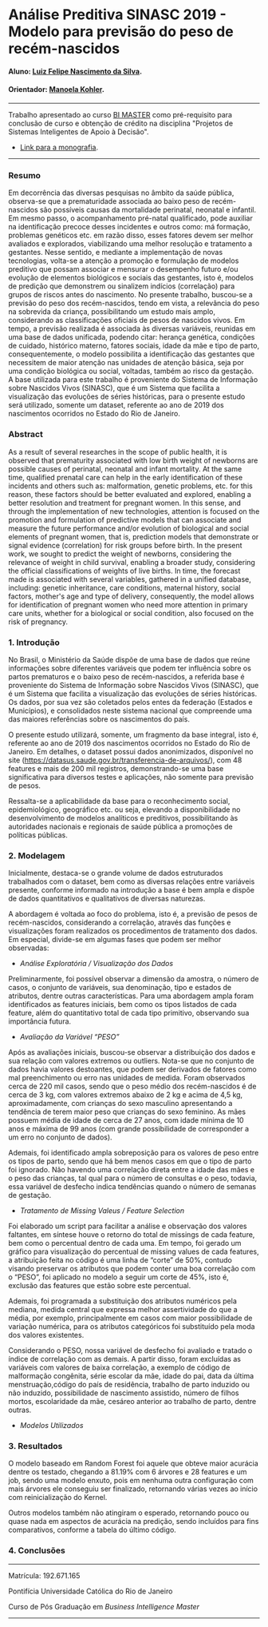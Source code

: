 # Análise Preditiva SINASC 2019 - Modelo para previsão do peso de recém-nascidos

#### Aluno: [Luiz Felipe Nascimento da Silva](https://github.com/lfnas).
#### Orientador: [Manoela Kohler](https://github.com/manoelakohler).

---

Trabalho apresentado ao curso [BI MASTER](https://ica.puc-rio.ai/bi-master) como pré-requisito para conclusão de curso e obtenção de crédito na disciplina "Projetos de Sistemas Inteligentes de Apoio à Decisão".

- [Link para a monografia](---). 

---

### Resumo

Em decorrência das diversas pesquisas no âmbito da saúde pública, observa-se que a prematuridade associada ao baixo peso de recém-nascidos são possíveis causas da mortalidade perinatal, neonatal e infantil. Em mesmo passo, o acompanhamento pré-natal qualificado, pode auxiliar na identificação precoce desses incidentes e outros como: má formação, problemas genéticos etc. em razão disso, esses fatores devem ser melhor avaliados e explorados, viabilizando uma melhor resolução e tratamento a gestantes. Nesse sentido, e mediante a implementação de novas tecnologias, volta-se a atenção a promoção e formulação de modelos preditivo que possam associar e mensurar o desempenho futuro e/ou evolução de elementos biológicos e sociais das gestantes, isto é, modelos de predição que demonstrem ou sinalizem indícios (correlação) para grupos de riscos antes do nascimento. No presente trabalho, buscou-se a previsão do peso dos recém-nascidos,  tendo em vista, a relevância do peso na sobrevida da criança, possibilitando um estudo mais amplo, considerando as classificações oficiais de pesos de nascidos vivos. Em tempo, a previsão realizada é associada às diversas variáveis, reunidas em uma base de dados unificada, podendo citar: herança genética, condições de cuidado, histórico materno, fatores sociais, idade da mãe e tipo de parto, consequentemente, o modelo possibilita a identificação das gestantes que necessitem de maior atenção nas unidades de atenção básica, seja por uma condição biológica ou social, voltadas, também ao risco da gestação. A base utilizada para este trabalho é proveniente do Sistema de Informação sobre Nascidos Vivos (SINASC), que é um Sistema que facilita a visualização das evoluções de séries históricas, para o presente estudo será utilizado, somente um dataset, referente ao ano de 2019 dos nascimentos ocorridos no Estado do Rio de Janeiro.

### Abstract

As a result of several researches in the scope of public health, it is observed that prematurity associated with low birth weight of newborns are possible causes of perinatal, neonatal and infant mortality. At the same time, qualified prenatal care can help in the early identification of these incidents and others such as: malformation, genetic problems, etc. for this reason, these factors should be better evaluated and explored, enabling a better resolution and treatment for pregnant women. In this sense, and through the implementation of new technologies, attention is focused on the promotion and formulation of predictive models that can associate and measure the future performance and/or evolution of biological and social elements of pregnant women, that is, prediction models that demonstrate or signal evidence (correlation) for risk groups before birth. In the present work, we sought to predict the weight of newborns, considering the relevance of weight in child survival, enabling a broader study, considering the official classifications of weights of live births. In time, the forecast made is associated with several variables, gathered in a unified database, including: genetic inheritance, care conditions, maternal history, social factors, mother's age and type of delivery, consequently, the model allows for identification of pregnant women who need more attention in primary care units, whether for a biological or social condition, also focused on the risk of pregnancy.

### 1. Introdução

No Brasil, o Ministério da Saúde dispõe de uma base de dados que reúne informações sobre diferentes variáveis que podem ter influência sobre os partos prematuros e o baixo peso de recém-nascidos, a referida base é proveniente do Sistema de Informação sobre Nascidos Vivos (SINASC), que é um Sistema que facilita a visualização das evoluções de séries históricas. Os dados, por sua vez são coletados pelos entes da federação (Estados e Municípios), e consolidados neste sistema nacional que compreende uma das maiores referências sobre os nascimentos do país.

O presente estudo utilizará, somente, um fragmento da base integral, isto é, referente ao ano de 2019 dos nascimentos ocorridos no Estado do Rio de Janeiro. Em detalhes, o dataset possui dados anonimizados, disponível no site (https://datasus.saude.gov.br/transferencia-de-arquivos/), com 48 features e mais de 200 mil registros, demonstrando-se uma base significativa para diversos testes e aplicações, não somente para previsão de pesos.

Ressalta-se a aplicabilidade da base para o reconhecimento social, epidemiológico, geográfico etc. ou seja, elevando a disponibilidade no desenvolvimento de modelos analíticos e preditivos, possibilitando às autoridades nacionais e regionais de saúde pública a promoções de políticas públicas.

### 2. Modelagem

Inicialmente, destaca-se o grande volume de dados estruturados trabalhados com o dataset, bem como as diversas relações entre variáveis presente, conforme informado na introdução a base é bem ampla e dispõe de dados quantitativos e qualitativos de diversas naturezas.

A abordagem é voltada ao foco do problema, isto é, a previsão de pesos de recém-nascidos, considerando a correlação, através das funções e visualizações foram realizados os procedimentos de tratamento dos dados. Em especial, divide-se em algumas fases que podem ser melhor observadas:

  * *Análise Exploratória / Visualização dos Dados*
  
Preliminarmente, foi possível observar a dimensão da amostra, o número de casos, o conjunto de variáveis, sua denominação, tipo e estados de atributos, dentre outras características. Para uma abordagem ampla foram identificados as features iniciais, bem como os tipos listados de cada feature, além do quantitativo total de cada tipo primitivo, observando sua importância futura.
  
  * *Avaliação da Variável “PESO”*
 
Após as avaliações iniciais, buscou-se observar a distribuição dos dados e sua relação com valores extremos ou outliers. Nota-se que no conjunto de dados havia valores destoantes, que podem ser derivados de fatores como mal preenchimento ou erro nas unidades de medida. Foram observados cerca de 220 mil casos, sendo que o peso médio dos recém-nascidos é de cerca de 3 kg, com valores extremos abaixo de 2 kg e acima de 4,5 kg, aproximadamente, com crianças do sexo masculino apresentando a tendência de terem maior peso que crianças do sexo feminino. As mães possuem média de idade de cerca de 27 anos, com idade mínima de 10 anos e máxima de 99 anos (com grande possibilidade de corresponder a um erro no conjunto de dados).

Ademais, foi identificado ampla sobreposição para os valores de peso entre os tipos de parto, sendo que há bem menos casos em que o tipo de parto foi ignorado. Não havendo uma correlação direta entre a idade das mães e o peso das crianças, tal qual para o número de consultas e o peso, todavia, essa variável de desfecho indica tendências quando o número de semanas de gestação.


  * *Tratamento de Missing Valeus / Feature Selection*

Foi elaborado um script para facilitar a análise e observação dos valores faltantes, em síntese houve o retorno do total de missings de cada feature, bem como o percentual dentro de cada uma. Em tempo, foi gerado um gráfico para visualização do percentual de missing values de cada features, a atribuição feita no código é uma linha de “corte” de 50%, contudo visando preservar os atributos que podem conter uma boa correlação com o “PESO”, foi aplicado no modelo a seguir um corte de 45%, isto é, exclusão das features que estão sobre este percentual.

Ademais, foi programada a substituição dos atributos numéricos pela mediana, medida central que expressa melhor assertividade do que a média, por exemplo, principalmente em casos com maior possibilidade de variação numérica, para os atributos categóricos foi substituído pela moda dos valores existentes.

Considerando o PESO, nossa variável de desfecho foi avaliado e tratado o índice de correlação com as demais. A partir disso, foram excluídas as variáveis com valores de baixa correlação, a exemplo de código de malformação congênita, série escolar da mãe, idade do pai, data da última menstruação,código do país de residência, trabalho de parto induzido ou não induzido, possibilidade de nascimento assistido, número de filhos mortos, escolaridade da mãe, cesáreo anterior ao trabalho de parto, dentre outras.
  
  * *Modelos Utilizados*

### 3. Resultados

O modelo baseado em Random Forest foi aquele que obteve maior acurácia dentre os testado, chegando a 81.19% com 6 árvores e 28 features e um job, sendo uma modelo enxuto, pois em nenhuma outra configuração com mais árvores ele conseguiu ser finalizado, retornando várias vezes ao início com reinicialização do Kernel.

Outros modelos também não atingiram o esperado, retornando pouco ou quase nada em aspectos de acurácia na predição, sendo incluídos para fins comparativos, conforme a tabela do último código.


### 4. Conclusões


---

Matrícula: 192.671.165

Pontifícia Universidade Católica do Rio de Janeiro

Curso de Pós Graduação em *Business Intelligence Master*

---
